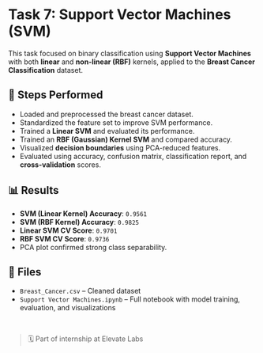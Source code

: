 # Task 7: Support Vector Machines (SVM)

This task focused on binary classification using **Support Vector Machines** with both **linear** and **non-linear (RBF)** kernels, applied to the **Breast Cancer Classification** dataset.

## 🧠 Steps Performed
- Loaded and preprocessed the breast cancer dataset.
- Standardized the feature set to improve SVM performance.
- Trained a **Linear SVM** and evaluated its performance.
- Trained an **RBF (Gaussian) Kernel SVM** and compared accuracy.
- Visualized **decision boundaries** using PCA-reduced features.
- Evaluated using accuracy, confusion matrix, classification report, and **cross-validation** scores.

## 📊 Results
- **SVM (Linear Kernel) Accuracy**: `0.9561`  
- **SVM (RBF Kernel) Accuracy**: `0.9825`
- **Linear SVM CV Score**: `0.9701`  
- **RBF SVM CV Score**: `0.9736`
- PCA plot confirmed strong class separability.

## 📁 Files
- `Breast_Cancer.csv` – Cleaned dataset  
- `Support Vector Machines.ipynb` – Full notebook with model training, evaluation, and visualizations

<br>

> 🗓️ Part of internship at Elevate Labs
